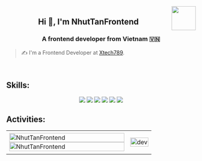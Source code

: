 <!-- <img align="left" width="400" src="https://github.githubassets.com/images/modules/profile/profile-first-repo.svg" /> -->
<img align="right" width="64" src="https://github.com/TienNHM.png" />
<!-- <img align="right" width="64" src="https://img.icons8.com/color/48/vietnam-circular.png" /> -->

<h2 align="center">Hi 👋, I'm NhutTanFrontend</h2>
<p align="center">
  <h3 align="center">A frontend developer from Vietnam 🇻🇳 </h3>
</p>

> ✍ I'm a Frontend Developer at [Xtech789](https://xtech789.com/).

<br />

## Skills:
<p align="center">
  <img src="https://img.icons8.com/?size=100&id=tGvHBPJaKqEd&format=png&color=000000" />
  <img src="https://img.icons8.com/?size=100&id=uJM6fQYqDaZK&format=png&color=000000" />
  <img src="https://img.icons8.com/?size=100&id=t5K2CR8feVdX&format=png&color=000000" />
  <img src="https://img.icons8.com/?size=100&id=yUdJlcKanVbh&format=png&color=000000" />
  <img src="https://img.icons8.com/?size=100&id=4MhUS4CzoLbx&format=png&color=000000" />
  <img src="https://img.icons8.com/?size=100&id=EPbEfEa7o8CB&format=png&color=000000" />
</p>

## Activities:

<table style="width:100%;">
  <tr>
    <td>
      <img src="https://github-readme-stats.vercel.app/api/top-langs/?username=NhutTanFrontend&bg_color=FFFFFF00&text_color=179fa3&layout=compact&hide=CSS&langs_count=10&custom_title=Top%20ngôn%20ngữ%20được%20dùng" alt="NhutTanFrontend" width="100%"/>
      <img src="https://github-readme-stats.vercel.app/api?username=NhutTanFrontend&bg_color=FFFFFF00&text_color=179fa3&show_icons=true&count_private=true&include_all_commits=true&custom_title=Hoạt%20động%20trên%20Github" alt="NhutTanFrontend" width="100%"/>
    </td>
    <td>
      <p align="center"> 
        <img src="https://cdn.dribbble.com/users/1059583/screenshots/4171367/coding-freak.gif" alt="dev" width="100%"/>
      </p>
    </td>
  </tr>
</table>
